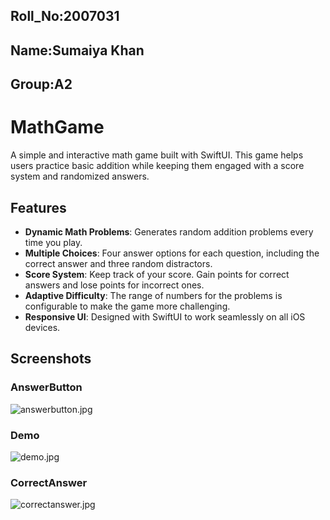 ## Roll_No:2007031
## Name:Sumaiya Khan

## Group:A2

# MathGame

A simple and interactive math game built with SwiftUI. This game helps users practice basic addition while keeping them engaged with a score system and randomized answers.

## Features

- **Dynamic Math Problems**: Generates random addition problems every time you play.
- **Multiple Choices**: Four answer options for each question, including the correct answer and three random distractors.
- **Score System**: Keep track of your score. Gain points for correct answers and lose points for incorrect ones.
- **Adaptive Difficulty**: The range of numbers for the problems is configurable to make the game more challenging.
- **Responsive UI**: Designed with SwiftUI to work seamlessly on all iOS devices.

## Screenshots

### AnswerButton
![answerbutton.jpg](https://i.postimg.cc/hGyHrXSB/answerbutton.jpg)

### Demo
![demo.jpg](https://i.postimg.cc/CxMPQwrL/demo.jpg)


### CorrectAnswer
![correctanswer.jpg](https://i.postimg.cc/DyTY1rqG/correctanswer.jpg)



